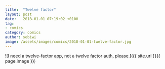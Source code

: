 ```yaml
---
title:  "Twelve factor"
layout: post
date:   2018-01-01 07:19:02 +0100
tag:
- comics
category: comics
author: sebiwi
image: /assets/images/comics/2018-01-01-twelve-factor.jpg
---
```


![I need a twelve-factor app, not a twelve factor auth, please.]({{ site.url }}{{ page.image }})
